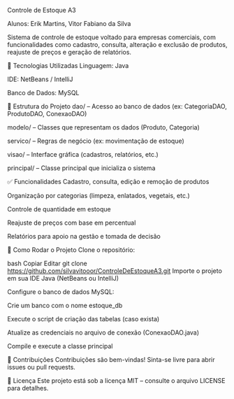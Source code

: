 Controle de Estoque A3

Alunos: Erik Martins, Vitor Fabiano da Silva


Sistema de controle de estoque voltado para empresas comerciais, com funcionalidades como cadastro, consulta, alteração e exclusão de produtos, reajuste de preços e geração de relatórios.



🚀 Tecnologias Utilizadas
Linguagem: Java

IDE: NetBeans / IntelliJ

Banco de Dados: MySQL



📁 Estrutura do Projeto
dao/ – Acesso ao banco de dados (ex: CategoriaDAO, ProdutoDAO, ConexaoDAO)

modelo/ – Classes que representam os dados (Produto, Categoria)

servico/ – Regras de negócio (ex: movimentação de estoque)

visao/ – Interface gráfica (cadastros, relatórios, etc.)

principal/ – Classe principal que inicializa o sistema



✅ Funcionalidades
Cadastro, consulta, edição e remoção de produtos

Organização por categorias (limpeza, enlatados, vegetais, etc.)

Controle de quantidade em estoque

Reajuste de preços com base em percentual

Relatórios para apoio na gestão e tomada de decisão



🔧 Como Rodar o Projeto
Clone o repositório:

bash
Copiar
Editar
git clone https://github.com/silvavitooor/ControleDeEstoqueA3.git
Importe o projeto em sua IDE Java (NetBeans ou IntelliJ)



Configure o banco de dados MySQL:

Crie um banco com o nome estoque_db

Execute o script de criação das tabelas (caso exista)

Atualize as credenciais no arquivo de conexão (ConexaoDAO.java)

Compile e execute a classe principal



🤝 Contribuições
Contribuições são bem-vindas! Sinta-se livre para abrir issues ou pull requests.

📄 Licença
Este projeto está sob a licença MIT – consulte o arquivo LICENSE para detalhes.

